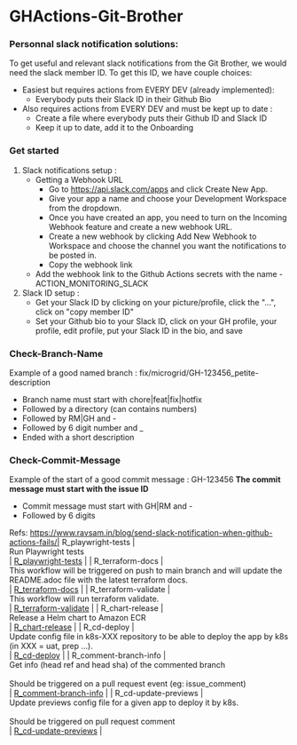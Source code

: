 # GHActions-Git-Brother



### Personnal slack notification solutions:
To get useful and relevant slack notifications from the Git Brother, we would need the slack member ID.
To get this ID, we have couple choices:
- Easiest but requires actions from EVERY DEV (already implemented):
    - Everybody puts their Slack ID in their Github Bio
- Also requires actions from EVERY DEV and must be kept up to date :
    - Create a file where everybody puts their Github ID and Slack ID
    - Keep it up to date, add it to the Onboarding



### Get started
1. Slack notifications setup :
    - Getting a Webhook URL
        - Go to https://api.slack.com/apps and click Create New App.
        - Give your app a name and choose your Development Workspace from the dropdown.
        - Once you have created an app, you need to turn on the Incoming Webhook feature and create a new webhook URL.
        - Create a new webhook by clicking Add New Webhook to Workspace and choose the channel you want the notifications to be posted in.
        - Copy the webhook link
    - Add the webhook link to the Github Actions secrets with the name - ACTION_MONITORING_SLACK
2. Slack ID setup :
    - Get your Slack ID by clicking on your picture/profile, click the "...", click on "copy member ID"
    - Set your Github bio to your Slack ID, click on your GH profile, your profile, edit profile, put your Slack ID in the bio, and save






### Check-Branch-Name
Example of a good named branch : fix/microgrid/GH-123456_petite-description

- Branch name must start with chore|feat|fix|hotfix
- Followed by a directory (can contains numbers)
- Followed by RM|GH and -
- Followed by 6 digit number and _
- Ended with a short description

### Check-Commit-Message
Example of the start of a good commit message : GH-123456
**The commit message must start with the issue ID**

- Commit message must start with GH|RM and -
- Followed by 6 digits

Refs:
https://www.ravsam.in/blog/send-slack-notification-when-github-actions-fails/| R_playwright-tests | <br>Run Playwright tests<br> | [R_playwright-tests](https://github.com/UlysseCarpentier/GHActions-Git-Brother/blob/main/playwright/R_playwright-tests.yml)  |
| R_terraform-docs | <br>This workflow will be triggered on push to main branch and will update the README.adoc file with the latest terraform docs.<br> | [R_terraform-docs](https://github.com/UlysseCarpentier/GHActions-Git-Brother/blob/main/terraform/R_terraform-docs.yml)  |
| R_terraform-validate | <br>This workflow will run terraform validate.<br> | [R_terraform-validate](https://github.com/UlysseCarpentier/GHActions-Git-Brother/blob/main/terraform/R_terraform-validate.yml)  |
| R_chart-release | <br>Release a Helm chart to Amazon ECR<br> | [R_chart-release](https://github.com/UlysseCarpentier/GHActions-Git-Brother/blob/main/chart/R_chart-release.yml)  |
| R_cd-deploy | <br>Update config file in k8s-XXX repository to be able to deploy the app by k8s (in XXX = uat, prep ...).<br> | [R_cd-deploy](https://github.com/energypool/gha_shared/blob/main/.github/workflows/R_cd-deploy.yml)  |
| R_comment-branch-info | <br>Get info (head ref and head sha) of the commented branch<br><br>Should be triggered on a pull request event (eg: issue_comment)<br> | [R_comment-branch-info](https://github.com/energypool/gha_shared/blob/main/.github/workflows/R_comment-branch-info.yml)  |
| R_cd-update-previews | <br>Update previews config file for a given app to deploy it by k8s.<br><br>Should be triggered on pull request comment<br> | [R_cd-update-previews](https://github.com/energypool/gha_shared/blob/main/.github/workflows/R_cd-update-previews.yml)  |
